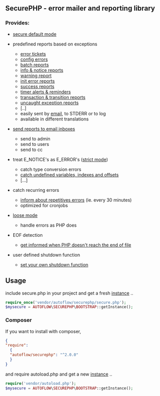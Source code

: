 ## SecurePHP - error mailer and reporting library

### Provides:

* [secure default mode](doc/default.md)

* predefined reports based on exceptions
    - [error tickets](doc/errorticket.md)
    - [config errors](doc/configerror.md)
    - [batch reports](doc/batchreport.md)
    - [info & notice reports](doc/inforeports.md)
    - [warning report](doc/warningreports.md)
    - [init error reports](doc/initerror.md)
    - [success reports](doc/successreport.md)
    - [timer alerts & reminders](doc/timeout.md)
    - [transaction & transition reports](doc/execution_errors.md)
    - [uncaught exception reports](doc/uncaught.md)
    - [..]
    - easily sent by [email](doc/email_basisc.md), to STDERR or to log
    - available in different translations
  

* [send reports to email inboxes](doc/email_basisc.md)
    - send to admin
    - send to users
    - send to cc
  
* treat E_NOTICE's as E_ERROR's ([strict mode](doc/strict.md))
    - catch type conversion errors
    - [catch undefined variables, indexes and offsets](doc/e_notice.md)
    - […]
  
* catch recurring errors
  - [inform about repetitives errors](doc/timeout.md) (ie. every 30 minutes)
  - optimized for cronjobs

* [loose mode](doc/loose.md)
    - handle errors as PHP does

* EOF detection
    - [get informed when PHP doesn't reach the end of file](doc/eof.md)

* user defined shutdown function
    - [set your own shutdown function](doc/shutdown_function.md)

## Usage

include secure.php in your project and get a fresh [instance](doc/init.md) ..

```php
require_once('vendor/autoflow/securephp/secure.php');
$mysecure = AUTOFLOW\SECUREPHP\BOOTSTRAP::getInstance();
```

### Composer

If you want to install with composer,
```json
{
"require": 
  {
  "autoflow/securephp": "^2.0.0"
  }
}
```

and require autoload.php and get a new [instance](doc/init.md) ..

```php
require('vendor/autoload.php');
$mysecure = AUTOFLOW\SECUREPHP\BOOTSTRAP::getInstance();
```


